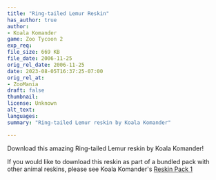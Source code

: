 ```yaml
---
title: "Ring-tailed Lemur Reskin"
has_author: true
author: 
- Koala Komander
game: Zoo Tycoon 2
exp_req: 
file_size: 669 KB
file_date: 2006-11-25
orig_rel_date: 2006-11-25
date: 2023-08-05T16:37:25-07:00
orig_rel_at: 
- ZooMania
draft: false
thumbnail: 
license: Unknown
alt_text: 
languages:
summary: "Ring-tailed Lemur reskin by Koala Komander"

---
```


Download this amazing Ring-tailed Lemur reskin by Koala Komander!

If you would like to download this reskin as part of a bundled pack with other animal reskins, please see Koala Komander's [Reskin Pack 1](http://localhost:1313/mods/zt2/packs/reskin-pack-1/)